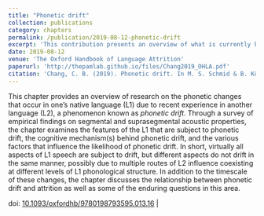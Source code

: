 ```yaml
---
title: "Phonetic drift"
collection: publications
category: chapters
permalink: /publication/2019-08-12-phonetic-drift
excerpt: 'This contribution presents an overview of what is currently known about phonetic and phonological first language (L1)...'
date: 2019-08-12
venue: 'The Oxford Handbook of Language Attrition'
paperurl: 'http://thepamlab.github.io/files/Chang2019_OHLA.pdf'
citation: 'Chang, C. B. (2019). Phonetic drift. In M. S. Schmid & B. Köpke (Eds.), <i>The Oxford handbook of language attrition</i> (pp. 191–203). Oxford, UK: Oxford University Press.'
---
```


This chapter provides an overview of research on the phonetic changes that occur in one’s native language (L1) due to recent experience in another language (L2), a phenomenon known as <i>phonetic drift</i>. Through a survey of empirical findings on segmental and suprasegmental acoustic properties, the chapter examines the features of the L1 that are subject to phonetic drift, the cognitive mechanism(s) behind phonetic drift, and the various factors that influence the likelihood of phonetic drift. In short, virtually all aspects of L1 speech are subject to drift, but different aspects do not drift in the same manner, possibly due to multiple routes of L2 influence coexisting at different levels of L1 phonological structure. In addition to the timescale of these changes, the chapter discusses the relationship between phonetic drift and attrition as well as some of the enduring questions in this area.

doi: <a href='https://doi.org/10.1093/oxfordhb/9780198793595.013.16' target="_blank">10.1093/oxfordhb/9780198793595.013.16</a> |

